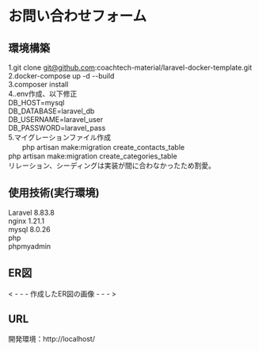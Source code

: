# お問い合わせフォーム
 
## 環境構築
 1.git clone git@github.com:coachtech-material/laravel-docker-template.git<br>
 2.docker-compose up -d --build<br>
 3.composer install<br>
 4..env作成、以下修正<br>
   DB_HOST=mysql<br>
   DB_DATABASE=laravel_db<br>
   DB_USERNAME=laravel_user<br>
   DB_PASSWORD=laravel_pass<br>
 5.マイグレーションファイル作成<br>
  　　php artisan make:migration create_contacts_table<br>
   php artisan make:migration create_categories_table<br>
リレーション、シーディングは実装が間に合わなかったため割愛。<br>

## 使用技術(実行環境)<br>
  Laravel 8.83.8<br>
  nginx 1.21.1<br>
  mysql 8.0.26<br>
  php<br>
  phpmyadmin<br>

## ER図<br>
< - - - 作成したER図の画像 - - - ><br>

## URL<br>
  開発環境：http://localhost/<br>

